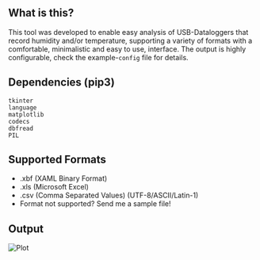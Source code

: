 ## What is this?
This tool was developed to enable easy analysis of USB-Dataloggers that record humidity and/or temperature, supporting a variety of formats with a comfortable, minimalistic and easy to use, interface. The output is highly configurable, check the example-``config`` file for details.

## Dependencies (pip3)

    tkinter
    language
    matplotlib
    codecs
    dbfread
    PIL

## Supported Formats

- .xbf (XAML Binary Format)
- .xls (Microsoft Excel)
- .csv (Comma Separated Values) (UTF-8/ASCII/Latin-1)
- Format not supported? Send me a sample file!

## Output
![Plot](https://media.atlantishq.de/ths-plot-example.png)

